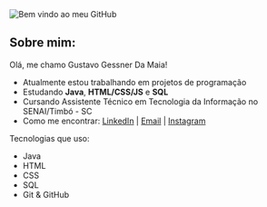 <img src="https://raw.githubusercontent.com/gustavo-g-da-maia/titulo-animado.sgv/main/animacao.svg](https://github.com/gustavo-g-da-maia/titulo-animado.sgv.git" alt="Bem vindo ao meu GitHub" />



## Sobre mim:

Olá, me chamo Gustavo Gessner Da Maia!

- Atualmente estou trabalhando em projetos de programação
- Estudando **Java**, **HTML/CSS/JS** e **SQL**
- Cursando Assistente Técnico em Tecnologia da Informação no SENAI/Timbó - SC
- Como me encontrar: [LinkedIn](https://www.linkedin.com/in/gustavo-gessner-da-maia-989437314) | [Email](mailto:gustavo_g_da-maia@estudante.sesisenai.org.br) | [Instagram](https://www.instagram.com/gustavo._gm_/)

Tecnologias que uso:
- Java
- HTML
- CSS 
- SQL
- Git & GitHub


